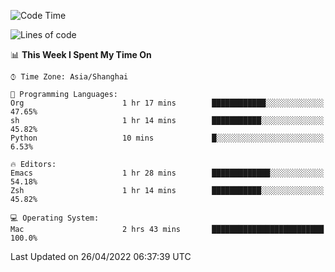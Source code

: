 <!--START_SECTION:waka-->
![Code Time](http://img.shields.io/badge/Code%20Time-698%20hrs%2059%20mins-blue)

![Lines of code](https://img.shields.io/badge/From%20Hello%20World%20I%27ve%20Written-22%20Thousand%20lines%20of%20code-blue)

📊 **This Week I Spent My Time On** 

```text
⌚︎ Time Zone: Asia/Shanghai

💬 Programming Languages: 
Org                      1 hr 17 mins        ████████████░░░░░░░░░░░░░   47.65% 
sh                       1 hr 14 mins        ███████████░░░░░░░░░░░░░░   45.82% 
Python                   10 mins             █░░░░░░░░░░░░░░░░░░░░░░░░   6.53%

🔥 Editors: 
Emacs                    1 hr 28 mins        █████████████░░░░░░░░░░░░   54.18% 
Zsh                      1 hr 14 mins        ███████████░░░░░░░░░░░░░░   45.82%

💻 Operating System: 
Mac                      2 hrs 43 mins       █████████████████████████   100.0%

```


 Last Updated on 26/04/2022 06:37:39 UTC
<!--END_SECTION:waka-->

